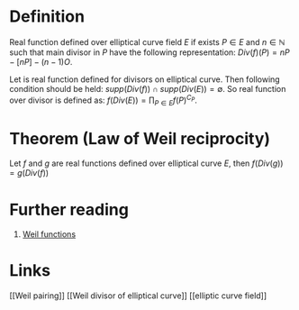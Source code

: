 # Definition
Real function defined over elliptical curve field $E$ if exists $P \in E$ and $n \in \mathbb N$ such that main divisor in $P$ have the following representation: $Div(f)(P) = nP - [nP] - (n-1)O$.

Let is real function defined for divisors on elliptical curve. Then following condition should be held: $supp(Div(f)) \cap supp(Div(E)) = \emptyset$.
So real function over divisor is defined as: $f(Div(E)) = \prod_{P \in E} f(P)^{C_{P}}$.
# Theorem (Law of Weil reciprocity)
Let $f$ and $g$ are real functions defined over elliptical curve $E$, then $f(Div(g)) = g(Div(f))$
# Further reading
1. [Weil functions](https://www.youtube.com/watch?v=jmzpw9oSV4s&list=PLhCN8H4P5Lvh9YH6Yv8X4w8Y-WIUYOqgp&index=21)
# Links
[[Weil pairing]]
[[Weil divisor of elliptical curve]]
[[elliptic curve field]]